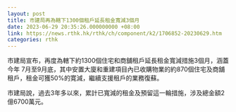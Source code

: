 ```yaml
---
layout: post
title: 市建局再為轄下1300個租戶延長租金寬減3個月
date: 2023-06-29 20:35:26.000000000 +08:00
link: https://news.rthk.hk/rthk/ch/component/k2/1706852-20230629.htm
categories: rthk
---
```


市建局宣布，再度為轄下約1300個住宅和商舖租戶延長租金寬減措施3個月，涵蓋今年 7月至9月底，其中安置大廈和重建項目內已收購物業的約870個住宅及商舖租戶，租金可獲50%的寛減，繼續支援租戶的業務復蘇。

市建局說，過去3年多以來，累計已寬減的租金及預留這一輪措施，涉及總金額2億6700萬元。
